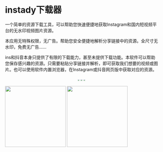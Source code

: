 # instady下载器
一个简单的资源下载工具，可以帮助您快速便捷地获取Instagram和国内短视频平台的无水印视频图片资源。

本应用无特殊权限，无广告。帮助您安全便捷地解析分享链接中的资源。全尺寸无水印，免费无广告......

ins和抖音本身只提供了有限的下载能力，甚至未提供下载功能。本软件可以帮助您保存感兴趣的资源。只需要粘贴分享链接并解析，即可获取我们想要的视频或图片。也可以使用软件内置浏览器，在Instagram或抖音网页版中获取对应的资源。


<center>
<figure>
<img src="https://github.com/xuedongyun/InstadyDownloader/blob/master/1_show.jpg" style="zoom: 33%;" />
<img src="https://github.com/xuedongyun/InstadyDownloader/blob/master/2_show.jpg" style="zoom: 33%;" />
<img src="https://github.com/xuedongyun/InstadyDownloader/blob/master/3_show.jpg" style="zoom: 33%;" />
</figure>
</center>


<img src="https://github.com/xuedongyun/InstadyDownloader/blob/master/4_show.jpg" width="200"/> <img src="https://github.com/xuedongyun/InstadyDownloader/blob/master/5_show.jpg" width="200"/>
